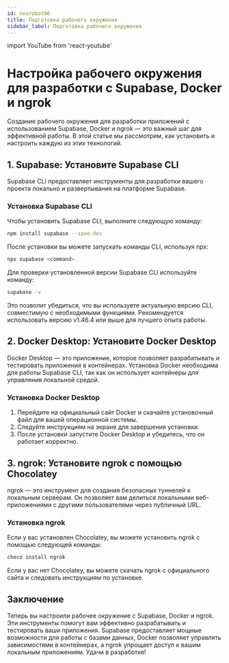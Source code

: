 ```yaml
---
id: neurobot06
title: Подготовка рабочего окружения
sidebar_label: Подготовка рабочего окружения
---
```


import YouTube from 'react-youtube'

# Настройка рабочего окружения для разработки с Supabase, Docker и ngrok

Создание рабочего окружения для разработки приложений с использованием Supabase, Docker и ngrok — это важный шаг для эффективной работы. В этой статье мы рассмотрим, как установить и настроить каждую из этих технологий.

<YouTube videoId='ahD6pr87l0M' />

## 1. Supabase: Установите Supabase CLI

Supabase CLI предоставляет инструменты для разработки вашего проекта локально и развертывания на платформе Supabase.

### Установка Supabase CLI

Чтобы установить Supabase CLI, выполните следующую команду:

```bash
npm install supabase --save-dev
```

После установки вы можете запускать команды CLI, используя npx:

```bash
npx supabase <command>
```

Для проверки установленной версии Supabase CLI используйте команду:

```bash
supabase -v
```

Это позволит убедиться, что вы используете актуальную версию CLI, совместимую с необходимыми функциями. Рекомендуется использовать версию v1.46.4 или выше для лучшего опыта работы.

## 2. Docker Desktop: Установите Docker Desktop

Docker Desktop — это приложение, которое позволяет разрабатывать и тестировать приложения в контейнерах. Установка Docker необходима для работы Supabase CLI, так как он использует контейнеры для управления локальной средой.

### Установка Docker Desktop

1. Перейдите на официальный сайт Docker и скачайте установочный файл для вашей операционной системы.
2. Следуйте инструкциям на экране для завершения установки.
3. После установки запустите Docker Desktop и убедитесь, что он работает корректно.

## 3. ngrok: Установите ngrok с помощью Chocolatey

ngrok — это инструмент для создания безопасных туннелей к локальным серверам. Он позволяет вам делиться локальными веб-приложениями с другими пользователями через публичный URL.

### Установка ngrok

Если у вас установлен Chocolatey, вы можете установить ngrok с помощью следующей команды:

```bash
choco install ngrok
```

Если у вас нет Chocolatey, вы можете скачать ngrok с официального сайта и следовать инструкциям по установке.

## Заключение

Теперь вы настроили рабочее окружение с Supabase, Docker и ngrok. Эти инструменты помогут вам эффективно разрабатывать и тестировать ваши приложения. Supabase предоставляет мощные возможности для работы с базами данных, Docker позволяет управлять зависимостями в контейнерах, а ngrok упрощает доступ к вашим локальным приложениям. Удачи в разработке!

